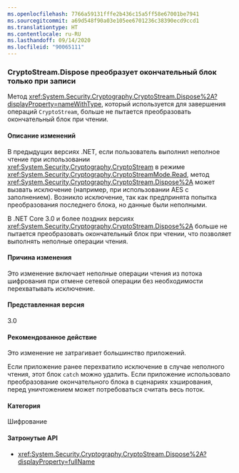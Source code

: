 ```yaml
---
ms.openlocfilehash: 7766a59131fffe2b436c15a5ff58e67001be7941
ms.sourcegitcommit: a69d548f90a03e105ee6701236c38390ecd9ccd1
ms.translationtype: HT
ms.contentlocale: ru-RU
ms.lasthandoff: 09/14/2020
ms.locfileid: "90065111"
---
```

### <a name="cryptostreamdispose-transforms-final-block-only-when-writing"></a>CryptoStream.Dispose преобразует окончательный блок только при записи

Метод <xref:System.Security.Cryptography.CryptoStream.Dispose%2A?displayProperty=nameWithType>, который используется для завершения операций `CryptoStream`, больше не пытается преобразовать окончательный блок при чтении.

#### <a name="change-description"></a>Описание изменений

В предыдущих версиях .NET, если пользователь выполнил неполное чтение при использовании <xref:System.Security.Cryptography.CryptoStream> в режиме <xref:System.Security.Cryptography.CryptoStreamMode.Read>, метод <xref:System.Security.Cryptography.CryptoStream.Dispose%2A> может вызвать исключение (например, при использовании AES с заполнением). Возникло исключение, так как предпринята попытка преобразования последнего блока, но данные были неполными.

В .NET Core 3.0 и более поздних версиях <xref:System.Security.Cryptography.CryptoStream.Dispose%2A> больше не пытается преобразовать окончательный блок при чтении, что позволяет выполнять неполные операции чтения.

#### <a name="reason-for-change"></a>Причина изменения

Это изменение включает неполные операции чтения из потока шифрования при отмене сетевой операции без необходимости перехватывать исключение.

#### <a name="version-introduced"></a>Представленная версия

3.0

#### <a name="recommended-action"></a>Рекомендованное действие

Это изменение не затрагивает большинство приложений.

Если приложение ранее перехватило исключение в случае неполного чтения, этот блок `catch` можно удалить.
Если приложение использовало преобразование окончательного блока в сценариях хэширования, перед уничтожением может потребоваться считать весь поток.

#### <a name="category"></a>Категория

Шифрование

#### <a name="affected-apis"></a>Затронутые API

- <xref:System.Security.Cryptography.CryptoStream.Dispose%2A?displayProperty=fullName>

<!--

#### Affected APIs

- `M:System.Security.Cryptography.CryptoStream.Dispose`

-->
